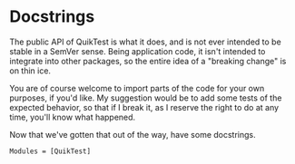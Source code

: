 # Docstrings

The public API of QuikTest is what it does, and is not ever intended to be stable in
a SemVer sense.  Being application code, it isn't intended to integrate into other
packages, so the entire idea of a "breaking change" is on thin ice.

You are of course welcome to import parts of the code for your own purposes, if you'd
like.  My suggestion would be to add some tests of the expected behavior, so that if
I break it, as I reserve the right to do at any time, you'll know what happened.

Now that we've gotten that out of the way, have some docstrings.

```@autodocs
Modules = [QuikTest]
```

